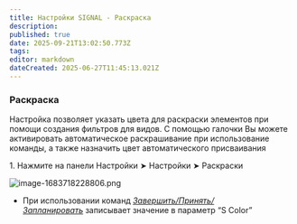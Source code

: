 ```yaml
---
title: Настройки SIGNAL - Раскраска
description: 
published: true
date: 2025-09-21T13:02:50.773Z
tags: 
editor: markdown
dateCreated: 2025-06-27T11:45:13.021Z
---
```


### **Раскраска**

Настройка позволяет указать цвета для раскраски элементов при помощи создания фильтров для видов. С помощью галочки Вы можете активировать автоматическое раскрашивание при использование команды, а также назначить цвет автоматического присваивания

1\. Нажмите на панели Настройки ➤ Настройки ➤ Раскраски

![image-1683718228806.png](https://lh7-rt.googleusercontent.com/docsz/AD_4nXdCLYHCXUxfrmZ7HnIN8T5-i7OmXcoNC8j8lfK0teHgMtOLx_rY44B_NpH-te9eWpQ2BmcquV2V-p66nu5YKgBO_MuKqpRpArxjN2G_YmUPrzNpoSqXA_7Gb_k4iPkSnR6r3dSTiGWpwcgKbl4vmQ?key=yMtBchPAhjkxe8SwdOcE_A)

-   При использовании команд [_Завершить/Принять/Запланировать_](https://wiki.sgnl.pro/app/page/1F_NQGrCyKvBs3TK006Kjjpemo_sPDwrdym1S8PKnCbc) записывает значение в параметр “S Color”